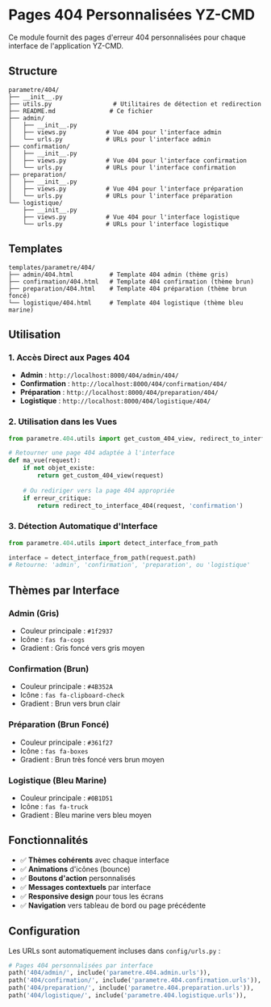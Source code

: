 # Pages 404 Personnalisées YZ-CMD

Ce module fournit des pages d'erreur 404 personnalisées pour chaque interface de l'application YZ-CMD.

## Structure

```
parametre/404/
├── __init__.py
├── utils.py                 # Utilitaires de détection et redirection
├── README.md               # Ce fichier
├── admin/
│   ├── __init__.py
│   ├── views.py           # Vue 404 pour l'interface admin
│   └── urls.py            # URLs pour l'interface admin
├── confirmation/
│   ├── __init__.py
│   ├── views.py           # Vue 404 pour l'interface confirmation
│   └── urls.py            # URLs pour l'interface confirmation
├── preparation/
│   ├── __init__.py
│   ├── views.py           # Vue 404 pour l'interface préparation
│   └── urls.py            # URLs pour l'interface préparation
└── logistique/
    ├── __init__.py
    ├── views.py           # Vue 404 pour l'interface logistique
    └── urls.py            # URLs pour l'interface logistique
```

## Templates

```
templates/parametre/404/
├── admin/404.html          # Template 404 admin (thème gris)
├── confirmation/404.html   # Template 404 confirmation (thème brun)
├── preparation/404.html    # Template 404 préparation (thème brun foncé)
└── logistique/404.html     # Template 404 logistique (thème bleu marine)
```

## Utilisation

### 1. Accès Direct aux Pages 404

- **Admin** : `http://localhost:8000/404/admin/404/`
- **Confirmation** : `http://localhost:8000/404/confirmation/404/`
- **Préparation** : `http://localhost:8000/404/preparation/404/`
- **Logistique** : `http://localhost:8000/404/logistique/404/`

### 2. Utilisation dans les Vues

```python
from parametre.404.utils import get_custom_404_view, redirect_to_interface_404

# Retourner une page 404 adaptée à l'interface
def ma_vue(request):
    if not objet_existe:
        return get_custom_404_view(request)
    
    # Ou rediriger vers la page 404 appropriée
    if erreur_critique:
        return redirect_to_interface_404(request, 'confirmation')
```

### 3. Détection Automatique d'Interface

```python
from parametre.404.utils import detect_interface_from_path

interface = detect_interface_from_path(request.path)
# Retourne: 'admin', 'confirmation', 'preparation', ou 'logistique'
```

## Thèmes par Interface

### Admin (Gris)
- Couleur principale : `#1f2937`
- Icône : `fas fa-cogs`
- Gradient : Gris foncé vers gris moyen

### Confirmation (Brun)
- Couleur principale : `#4B352A`
- Icône : `fas fa-clipboard-check`
- Gradient : Brun vers brun clair

### Préparation (Brun Foncé)
- Couleur principale : `#361f27`
- Icône : `fas fa-boxes`
- Gradient : Brun très foncé vers brun moyen

### Logistique (Bleu Marine)
- Couleur principale : `#0B1D51`
- Icône : `fas fa-truck`
- Gradient : Bleu marine vers bleu moyen

## Fonctionnalités

- ✅ **Thèmes cohérents** avec chaque interface
- ✅ **Animations** d'icônes (bounce)
- ✅ **Boutons d'action** personnalisés
- ✅ **Messages contextuels** par interface
- ✅ **Responsive design** pour tous les écrans
- ✅ **Navigation** vers tableau de bord ou page précédente

## Configuration

Les URLs sont automatiquement incluses dans `config/urls.py` :

```python
# Pages 404 personnalisées par interface
path('404/admin/', include('parametre.404.admin.urls')),
path('404/confirmation/', include('parametre.404.confirmation.urls')),
path('404/preparation/', include('parametre.404.preparation.urls')),
path('404/logistique/', include('parametre.404.logistique.urls')),
```

